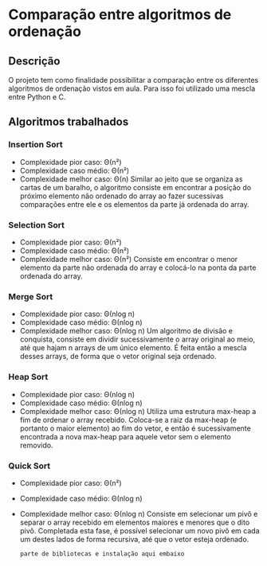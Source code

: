 # Comparação entre algoritmos de ordenação

## Descrição
O projeto tem como finalidade  possibilitar a comparação entre os diferentes algoritmos de ordenação vistos em aula. Para isso foi utilizado uma mescla entre Python e C.

## Algoritmos trabalhados
### Insertion Sort  
- Complexidade pior caso: Θ(n²)
- Complexidade caso médio: Θ(n²)
- Complexidade melhor caso: Θ(n)
Similar ao jeito que se organiza as cartas de um baralho, o algoritmo consiste em encontrar a posição do próximo elemento não ordenado do array ao fazer sucessivas comparações entre ele e os elementos da parte já ordenada do array.

### Selection Sort
- Complexidade pior caso: Θ(n²)
- Complexidade caso médio: Θ(n²)
- Complexidade melhor caso: Θ(n²)
Consiste em encontrar o menor elemento da parte não ordenada do array e colocá-lo na ponta da parte ordenada do array.

### Merge Sort 
- Complexidade pior caso: Θ(nlog n)
- Complexidade caso médio: Θ(nlog n)
- Complexidade melhor caso: Θ(nlog n)
Um algoritmo de divisão e conquista, consiste em dividir sucessivamente o array original ao meio, até que hajam n arrays de um único elemento. É feita então a mescla desses arrays, de forma que o vetor original seja ordenado.

### Heap Sort
- Complexidade pior caso: Θ(nlog n)
- Complexidade caso médio: Θ(nlog n)
- Complexidade melhor caso: Θ(nlog n)
Utiliza uma estrutura max-heap a fim de ordenar o array recebido. Coloca-se a raiz da max-heap (e portanto o maior elemento) ao fim do vetor, e então é sucessivamente encontrada a nova max-heap para aquele vetor sem o elemento removido.

### Quick Sort
- Complexidade pior caso: Θ(n²)
- Complexidade caso médio: Θ(nlog n)
- Complexidade melhor caso: Θ(nlog n)
Consiste em selecionar um pivô e separar o array recebido em elementos maiores e menores que o dito pivô. Completada esta fase, é possível selecionar um novo pivô em cada um destes lados de forma recursiva, até que o vetor esteja ordenado.

	```parte de bibliotecas e instalação aqui embaixo```

